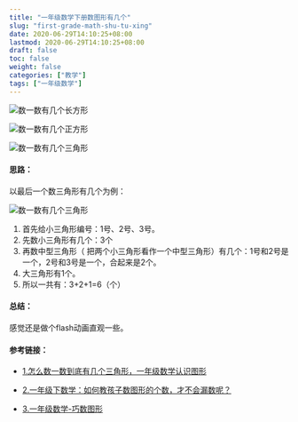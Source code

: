 ```yaml
---
title: "一年级数学下册数图形有几个"
slug: "first-grade-math-shu-tu-xing"
date: 2020-06-29T14:10:25+08:00
lastmod: 2020-06-29T14:10:25+08:00
draft: false
toc: false
weight: false
categories: ["教学"]
tags: ["一年级数学"]
---
```


![数一数有几个长方形](https://cdn.jsdelivr.net/gh/iwyang/pic/20200721152452.gif)

![数一数有几个正方形](https://cdn.jsdelivr.net/gh/iwyang/pic/20200721152517.gif)

![数一数有几个三角形](https://cdn.jsdelivr.net/gh/iwyang/pic/20200721152639.gif)

#### 思路：

以最后一个数三角形有几个为例：

![数一数有几个三角形](https://cdn.jsdelivr.net/gh/iwyang/pic/20200721152724.png)

1. 首先给小三角形编号：1号、2号、3号。
2. 先数小三角形有几个：3个
3. 再数中型三角形（ 把两个小三角形看作一个中型三角形）有几个：1号和2号是一个，2号和3号是一个，合起来是2个。
4. 大三角形有1个。
5. 所以一共有：3+2+1=6（个）

#### 总结：

感觉还是做个flash动画直观一些。

#### 参考链接：

+ [1.怎么数一数到底有几个三角形，一年级数学认识图形](https://v.qq.com/x/page/e084872v5rs.html)

+ [2.一年级下数学：如何教孩子数图形的个数，才不会漏数呢？](https://haokan.baidu.com/v?pd=wisenatural&vid=11256514435927699277)

+ [3.一年级数学-巧数图形](https://wenku.baidu.com/view/ad88740ff5335a8103d22015.html)